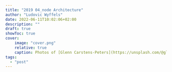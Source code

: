 ```yaml
---
title: "2019 04_node Architecture"
author: "Ludovic Wyffels"
date: 2022-06-11T10:02:06+02:00
description: ""
draft: true
showToc: true
cover:
    image: "cover.png"
    relative: true
    caption: Photos of [Glenn Carstens-Peters](https://unsplash.com/@glenncarstenspeters) on [Unsplash](https://unsplash.com)
tags:
  - "post"
---
```

